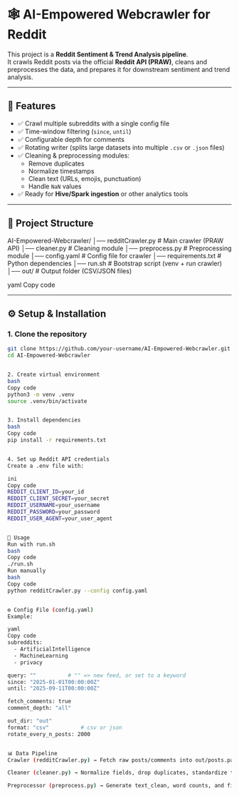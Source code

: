 # 🕸️ AI-Empowered Webcrawler for Reddit

This project is a **Reddit Sentiment & Trend Analysis pipeline**.  
It crawls Reddit posts via the official **Reddit API (PRAW)**, cleans and preprocesses the data, and prepares it for downstream sentiment and trend analysis.

---

## 📌 Features
- ✅ Crawl multiple subreddits with a single config file
- ✅ Time-window filtering (`since`, `until`)
- ✅ Configurable depth for comments
- ✅ Rotating writer (splits large datasets into multiple `.csv` or `.json` files)
- ✅ Cleaning & preprocessing modules:
  - Remove duplicates
  - Normalize timestamps
  - Clean text (URLs, emojis, punctuation)
  - Handle `NaN` values
- ✅ Ready for **Hive/Spark ingestion** or other analytics tools

---

## 📂 Project Structure
AI-Empowered-Webcrawler/
│── redditCrawler.py # Main crawler (PRAW API)
│── cleaner.py # Cleaning module
│── preprocess.py # Preprocessing module
│── config.yaml # Config file for crawler
│── requirements.txt # Python dependencies
│── run.sh # Bootstrap script (venv + run crawler)
│── out/ # Output folder (CSV/JSON files)

yaml
Copy code

---

## ⚙️ Setup & Installation

### 1. Clone the repository
```bash
git clone https://github.com/your-username/AI-Empowered-Webcrawler.git
cd AI-Empowered-Webcrawler


2. Create virtual environment
bash
Copy code
python3 -m venv .venv
source .venv/bin/activate


3. Install dependencies
bash
Copy code
pip install -r requirements.txt


4. Set up Reddit API credentials
Create a .env file with:

ini
Copy code
REDDIT_CLIENT_ID=your_id
REDDIT_CLIENT_SECRET=your_secret
REDDIT_USERNAME=your_username
REDDIT_PASSWORD=your_password
REDDIT_USER_AGENT=your_user_agent


🚀 Usage
Run with run.sh
bash
Copy code
./run.sh
Run manually
bash
Copy code
python redditCrawler.py --config config.yaml


⚙️ Config File (config.yaml)
Example:

yaml
Copy code
subreddits:
  - ArtificialIntelligence
  - MachineLearning
  - privacy

query: ""          # "" => new feed, or set to a keyword
since: "2025-01-01T00:00:00Z"
until: "2025-09-11T00:00:00Z"

fetch_comments: true
comment_depth: "all"

out_dir: "out"
format: "csv"          # csv or json
rotate_every_n_posts: 2000


📊 Data Pipeline
Crawler (redditCrawler.py) → Fetch raw posts/comments into out/posts.partXXX.csv

Cleaner (cleaner.py) → Normalize fields, drop duplicates, standardize timestamps

Preprocessor (preprocess.py) → Generate text_clean, word counts, and final posts_preprocessed.csv